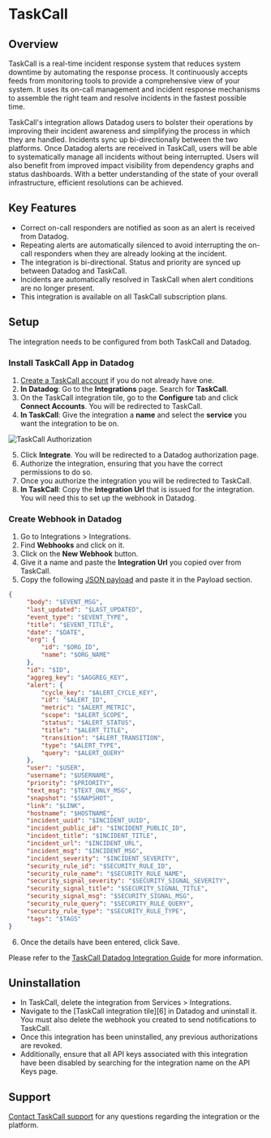 # TaskCall

## Overview

TaskCall is a real-time incident response system that reduces system downtime by automating the response process. It continuously accepts feeds from monitoring tools to provide a comprehensive view of your system. It uses its on-call management and incident response mechanisms to assemble the right team and resolve incidents in the fastest possible time.

TaskCall's integration allows Datadog users to bolster their operations by improving their incident awareness and simplifying the process in which they are handled. Incidents sync up bi-directionally between the two platforms. Once Datadog alerts are received in TaskCall, users will be able to systematically manage all incidents without being interrupted. Users will also benefit from improved impact visibility from dependency graphs and status dashboards. With a better understanding of the state of your overall infrastructure, efficient resolutions can be achieved.


## Key Features

- Correct on-call responders are notified as soon as an alert is received from Datadog.
- Repeating alerts are automatically silenced to avoid interrupting the on-call responders when they are already looking at the incident.
- The integration is bi-directional. Status and priority are synced up between Datadog and TaskCall.
- Incidents are automatically resolved in TaskCall when alert conditions are no longer present.
- This integration is available on all TaskCall subscription plans.


## Setup

The integration needs to be configured from both TaskCall and Datadog.

### Install TaskCall App in Datadog

1. [Create a TaskCall account][1] if you do not already have one.
2. **In Datadog**: Go to the **Integrations** page. Search for **TaskCall**.
3. On the TaskCall integration tile, go to the **Configure** tab and click **Connect Accounts**. You will be redirected to TaskCall.
4. **In TaskCall**: Give the integration a **name** and select the **service** you want the integration to be on.

![TaskCall Authorization][5]

5. Click **Integrate**. You will be redirected to a Datadog authorization page.
6. Authorize the integration, ensuring that you have the correct permissions to do so.
7. Once you authorize the integration you will be redirected to TaskCall.
8. **In TaskCall**: Copy the **Integration Url** that is issued for the integration. You will need this to set up the webhook in Datadog.

### Create Webhook in Datadog

1. Go to Integrations > Integrations.
2. Find **Webhooks** and click on it.
3. Click on the **New Webhook** button.
4. Give it a name and paste the **Integration Url** you copied over from TaskCall.
5. Copy the following [JSON payload][2] and paste it in the Payload section.
```json
{
     "body": "$EVENT_MSG",
     "last_updated": "$LAST_UPDATED",
     "event_type": "$EVENT_TYPE",
     "title": "$EVENT_TITLE",
     "date": "$DATE",
     "org": {
         "id": "$ORG_ID",
         "name": "$ORG_NAME"
     },
     "id": "$ID",
     "aggreg_key": "$AGGREG_KEY",
     "alert": {
         "cycle_key": "$ALERT_CYCLE_KEY",
         "id": "$ALERT_ID",
         "metric": "$ALERT_METRIC",
         "scope": "$ALERT_SCOPE",
         "status": "$ALERT_STATUS",
         "title": "$ALERT_TITLE",
         "transition": "$ALERT_TRANSITION",
         "type": "$ALERT_TYPE",
         "query": "$ALERT_QUERY"
     },
     "user": "$USER",
     "username": "$USERNAME",
     "priority": "$PRIORITY",
     "text_msg": "$TEXT_ONLY_MSG",
     "snapshot": "$SNAPSHOT",
     "link": "$LINK",
     "hostname": "$HOSTNAME",
     "incident_uuid": "$INCIDENT_UUID",
     "incident_public_id": "$INCIDENT_PUBLIC_ID",
     "incident_title": "$INCIDENT_TITLE",
     "incident_url": "$INCIDENT_URL",
     "incident_msg": "$INCIDENT_MSG",
     "incident_severity": "$INCIDENT_SEVERITY",
     "security_rule_id": "$SECURITY_RULE_ID",
     "security_rule_name": "$SECURITY_RULE_NAME",
     "security_signal_severity": "$SECURITY_SIGNAL_SEVERITY",
     "security_signal_title": "$SECURITY_SIGNAL_TITLE",
     "security_signal_msg": "$SECURITY_SIGNAL_MSG",
     "security_rule_query": "$SECURITY_RULE_QUERY",
     "security_rule_type": "$SECURITY_RULE_TYPE",
     "tags": "$TAGS"
}
```
6. Once the details have been entered, click Save.

Please refer to the [TaskCall Datadog Integration Guide][3] for more information.

## Uninstallation

- In TaskCall, delete the integration from Services > Integrations.
- Navigate to the [TaskCall integration tile][6] in Datadog and uninstall it. You must also delete the webhook you created to send notifications to TaskCall.
- Once this integration has been uninstalled, any previous authorizations are revoked.
- Additionally, ensure that all API keys associated with this integration have been disabled by searching for the integration name on the API Keys page.


## Support

[Contact TaskCall support][4] for any questions regarding the integration or the platform.


[1]: https://app.us.taskcallapp.com/register
[2]: https://docs.taskcallapp.com/integrations/v1/datadog-integration-guide#in-datadog
[3]: https://docs.taskcallapp.com/integrations/v1/datadog-integration-guide
[4]: https://www.taskcallapp.com/contact-us
[5]: https://taskcallapp.com/images/vendors/datadog/DatadogTaskCallAuthorization.png